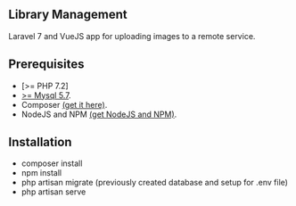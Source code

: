 ## Library Management

Laravel 7 and VueJS app for uploading images to a remote service.

## Prerequisites
- [>= PHP 7.2]
- [>= Mysql 5.7](https://laravel.com/docs/8.x/database).
- Composer [(get it here)](https://getcomposer.org/).
- NodeJS and NPM [(get NodeJS and NPM)](https://docs.npmjs.com/downloading-and-installing-node-js-and-npm).

## Installation
- composer install
- npm install
- php artisan migrate (previously created database and setup for .env file)
- php artisan serve
